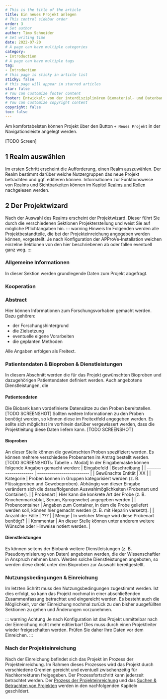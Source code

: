 ```yaml
---
# This is the title of the article
title: Ein neues Projekt anlegen
# This control sidebar order
order: 3
# Set author
author: Timo Schneider
# Set writing time
date: 2022-07-20
# A page can have multiple categories
category:
- Introduction
# A page can have multiple tags
tag:
- Introduction
# this page is sticky in article list
sticky: false
# this page will appear in starred articles
star: false
# You can customize footer content
footer: Entwickelt von der interdisziplinären Biomaterial- und Datenbank Frankfurt (iBDF)
# You can customize copyright content
copyright: false
toc: false
---
```


Am komfortabelsten können Projekt über den Button `+ Neues Projekt` in der Navigationsleiste angelegt werden.

[TODO Screen]

## 1 Realm auswählen
Im ersten Schritt erscheint die Aufforderung, einen Realm auszuwählen. Der Realm bestimmt darüber welche Nutzergruppen 
das neue Projekt betrachten und ggf. editieren können. Informationen zur Funktionsweise von Realms und Sichtbarkeiten können 
im Kapitel [Realms und Rollen](../realms-roles/) nachgelesen werden. 

## 2 Der Projektwizard
Nach der Auswahl des Realms erscheint der Projektwizard. Dieser führt Sie durch die verschiedenen Sektionen Projekterstellung und weist Sie auf mögliche Pflichtangaben hin.
::: warning Hinweis
Im Folgenden werden alle Projektbestandteile, die bei der Projekteinreichung angegeben werden können, vorgestellt. Je nach Konfiguration der APProVe-Installation weichen einzelne Sektionen von den hier beschriebenen ab oder fallen eventuell ganz weg.
:::

###  Allgemeine Informationen
In dieser Sektion werden grundlegende Daten zum Projekt abgefragt. 


### Kooperation

### Abstract
Hier können Informationen zum Forschungsvorhaben gemacht werden. Dazu gehören:
- der Forschungshintergrund 
- die Zielsetzung
- eventuelle eigene Vorarbeiten
- die geplanten Methoden 

Alle Angaben erfolgen als Freitext.

### Patientendaten & Bioproben & Dienstleistungen
In diesem Abschnitt werden die für das Projekt gewünschten Bioproben und dazugehörigen Patientendaten definiert werden.
Auch angebotene Dienstleistungen, die 
#### Patientendaten
Die Biobank kann vordefinierte Datensätze zu den Proben bereitstellen. 
[TODO SCREENSHOT]
Sollten weitere Informationen zu den Proben benötigt werden, so können diese im Freitextfeld angegeben werden. 
Es sollte sich möglichst im vorhinein darüber vergewissert werden, dass die Projektleitung diese Daten liefern kann.
[TODO SCREENSHOT]

#### Bioproben
An dieser Stelle können die gewünschten Proben spezifiziert werden. Es können mehrere verschiedene Probenarten im Antrag bestellt werden.
[TODO SCREENSHOTs: Tabelle + Modal]
In der Eingabemaske können folgende Angaben gemacht werden:
| Eingabefeld | Beschreibung |
| --------------------- | -------------------------- |
| Gewünschte Entität | XX |
| Kategorie | Proben können in Gruppen kategorisiert werden (z. B. Flüssigproben und Gewebeproben). Abhängig von dieser Eingabe verändern sich die darauffolgenden Auswahlmöglichkeiten (Probenart und Container). |
| Probenart | Hier kann die konkrete Art der Probe (z. B. Knochenmarksblut, Serum, Kyrogewebe) angegeben werden.|
| Probencontainer | Angaben zum Container, in dem die Probe geliefert werden soll, können hier gemacht werden (z. B. mit Heparin versetzt). |
| Anzahl der Fälle | ??? |
| Menge | In welcher Menge wird diese Probenart benötigt? |
| Kommentar | An dieser Stelle können unter anderem weitere Wünsche oder Hinweise notiert werden. |

#### Dienstleistungen
Es können seitens der Biobank weitere Dienstleistungen (z. B. Pseudonymisierung von Daten) angeboten werden, die der Wissenschaftler in Anspruch nehmen kann. 
Werden solche Dienstleistungen angeboten, so werden diese direkt unter den Bioproben zur Auswahl bereitgestellt.


### Nutzungsbedingungen & Einreichung
Im letzten Schritt muss den Nutzungsbedingungen zugestimmt werden. Ist dies erfolgt, so kann das Projekt nochmal in einer abschließenden Zusammenfassung betrachtet und eingereicht werden. 
Es besteht auch die Möglichkeit, vor der Einreichung nochmal zurück zu den bisher ausgefüllten Sektionen zu gehen und Änderungen vorzunehmen.

::: warning Achtung
Je nach Konfiguration ist das Projekt unmittelbar nach der Einreichung nicht mehr editierbar! Dies muss durch einen Projektleiter wieder freigeschalten werden.
Prüfen Sie daher Ihre Daten vor dem Einreichen.
:::

### Nach der Projekteinreichung
Nach der Einreichung befindet sich das Projekt im Prozess der Projekteinreichung. Im Rahmen dieses Prozesses wird das Projekt durch verschiedene Gremien gereicht und eventuell zwischenzeitig für Nachkorrekturen freigegeben.
Der Prozessfortschritt kann jederzeit betrachtet werden. Der [Prozess der Projekteinreichung](project-workflow.md) und das [Suchen & Betrachten von Projekten](search-projeckt.md) werden in den nachfolgenden Kapiteln geschildert.